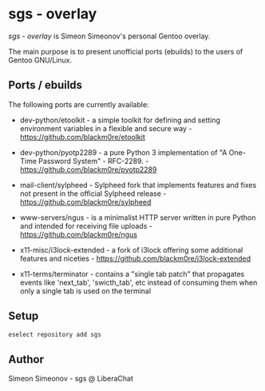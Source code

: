 # sgs - overlay

*sgs - overlay* is Simeon Simeonov's personal Gentoo overlay.

The main purpose is to present unofficial ports (ebuilds) to the users of
Gentoo GNU/Linux.


## Ports / ebuilds

The following ports are currently available:

* dev-python/etoolkit - a simple toolkit for defining and setting environment
variables in a flexible and secure way - https://github.com/blackm0re/etoolkit

* dev-python/pyotp2289 - a pure Python 3 implementation of "A One-Time
Password System" - RFC-2289. - https://github.com/blackm0re/pyotp2289

* mail-client/sylpheed - Sylpheed fork that implements features and fixes not
present in the official Sylpheed release - https://github.com/blackm0re/sylpheed

* www-servers/ngus - is a minimalist HTTP server written in pure Python and
intended for receiving file uploads - https://github.com/blackm0re/ngus

* x11-misc/i3lock-extended - a fork of i3lock offering some additional features
and niceties - https://github.com/blackm0re/i3lock-extended

* x11-terms/terminator - contains a "single tab patch" that propagates events
like 'next_tab', 'swicth_tab', etc instead of consuming them when only a single
tab is used on the terminal


## Setup

   ```bash
   eselect repository add sgs
   ```


## Author

Simeon Simeonov - sgs @ LiberaChat
